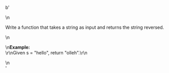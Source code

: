 b'<div class="question-description">\n<p><p>Write a function that takes a string as input and returns the string reversed.</p>\n<p>\n<b>Example:</b><br/>\r\nGiven s = "hello", return "olleh".\r\n</p></p>\n</div>'